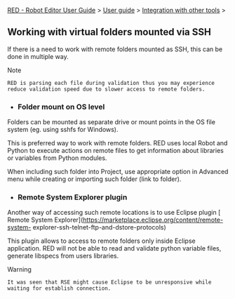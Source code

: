 [RED - Robot Editor User Guide](index.md) > [User
guide](user_guide/user_guide.md) > [Integration with other
tools](user_guide/tools_integration.md) >

## Working with virtual folders mounted via SSH

If there is a need to work with remote folders mounted as SSH, this can be
done in multiple way.

Note

    RED is parsing each file during validation thus you may experience reduce validation speed due to slower access to remote folders.

  * ### Folder mount on OS level

Folders can be mounted as separate drive or mount points in the OS file system
(eg. using sshfs for Windows).

This is preferred way to work with remote folders. RED uses local Robot and
Python to execute actions on remote files to get information about libraries
or variables from Python modules.

When including such folder into Project, use appropriate option in Advanced
menu while creating or importing such folder (link to folder).

  * ### Remote System Explorer plugin

Another way of accessing such remote locations is to use Eclipse plugin [
Remote System Explorer](https://marketplace.eclipse.org/content/remote-system-
explorer-ssh-telnet-ftp-and-dstore-protocols)

This plugin allows to access to remote folders only inside Eclipse
application. RED will not be able to read and validate python variable files,
generate libspecs from users libraries.

Warning

    It was seen that RSE might cause Eclipse to be unresponsive while waiting for establish connection.

